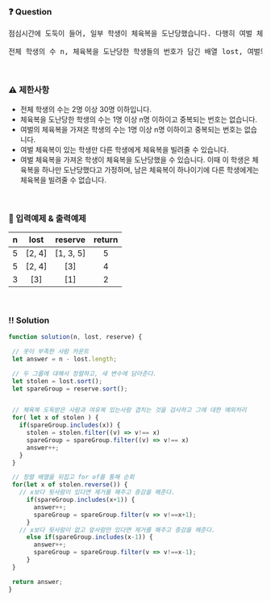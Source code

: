  ### ❓ Question

 <pre>점심시간에 도둑이 들어, 일부 학생이 체육복을 도난당했습니다. 다행히 여벌 체육복이 있는 학생이 이들에게 체육복을 빌려주려 합니다. 학생들의 번호는 체격 순으로 매겨져 있어, 바로 앞번호의 학생이나 바로 뒷번호의 학생에게만 체육복을 빌려줄 수 있습니다. 예를 들어, 4번 학생은 3번 학생이나 5번 학생에게만 체육복을 빌려줄 수 있습니다. 체육복이 없으면 수업을 들을 수 없기 때문에 체육복을 적절히 빌려 최대한 많은 학생이 체육수업을 들어야 합니다.

전체 학생의 수 n, 체육복을 도난당한 학생들의 번호가 담긴 배열 lost, 여벌의 체육복을 가져온 학생들의 번호가 담긴 배열 reserve가 매개변수로 주어질 때, 체육수업을 들을 수 있는 학생의 최댓값을 return 하도록 solution 함수를 작성해주세요.</pre>

<br>

### ⚠️ 제한사항

<ul>
  <li>전체 학생의 수는 2명 이상 30명 이하입니다.</li>
  <li>체육복을 도난당한 학생의 수는 1명 이상 n명 이하이고 중복되는 번호는 없습니다.</li>
  <li>여벌의 체육복을 가져온 학생의 수는 1명 이상 n명 이하이고 중복되는 번호는 없습니다.</li>
  <li>여벌 체육복이 있는 학생만 다른 학생에게 체육복을 빌려줄 수 있습니다.</li>
  <li>여벌 체육복을 가져온 학생이 체육복을 도난당했을 수 있습니다. 이때 이 학생은 체육복을 하나만 도난당했다고 가정하며, 남은 체육복이 하나이기에 다른 학생에게는 체육복을 빌려줄 수 없습니다.</li>
</ul>

<br>

### 🔢 입력예제 & 출력예제

|n|lost|reserve|return|
|:-:|:-:|:-:|:-:|
|5|[2, 4]|[1, 3, 5]|5|
|5|[2, 4]|[3]|4|
|3|[3]|[1]|2|



<br>

 ### ‼️ Solution

 ```javascript
function solution(n, lost, reserve) {

  // 옷이 부족한 사람 카운트
  let answer = n - lost.length;

  // 두 그룹에 대해서 정렬하고, 새 변수에 담아준다. 
  let stolen = lost.sort();
  let spareGroup = reserve.sort();


  // 체육복 도둑받은 사람과 여유복 있는사람 겹치는 것을 검사하고 그에 대한 예외처리
  for( let x of stolen ) {
    if(spareGroup.includes(x)) {
      stolen = stolen.filter((v) => v!== x)
      spareGroup = spareGroup.filter((v) => v!== x)
      answer++;
    }
  }

  // 정렬 배열을 뒤집고 for of를 통해 순회
  for(let x of stolen.reverse()) {
    // x보다 뒷사람이 있다면 제거를 해주고 증감을 해준다.
      if(spareGroup.includes(x+1)) {
        answer++;
        spareGroup = spareGroup.filter(v => v!==x+1);
      }
    // x보다 뒷사람이 없고 앞사람만 있다면 제거를 해주고 증감을 해준다.
      else if(spareGroup.includes(x-1)) {
        answer++;
        spareGroup = spareGroup.filter(v => v!==x-1);
      }
  }

  return answer;
}
 ```
<br>

